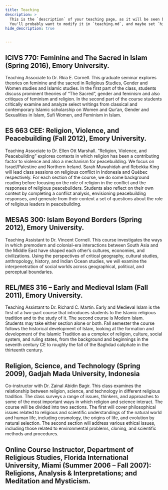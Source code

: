 ```yaml
---
title: Teaching
description: >
  This is the `description` of your teaching page, as it will be seen by search engines.
  You'll probably want to modify it in `teaching.md`, and maybe set `hide_description` to `true` in the front matter.
hide_description: true


---
```

## ICIVS 770: Feminine and The Sacred in Islam (Spring 2016), Emory University.

Teaching Associate to Dr. Rkia E. Cornell. This graduate seminar explores theories on feminine and the sacred in Religious Studies, Gender and Women studies and Islamic studies. In the first part of the class, students discuss prominent theories of “The Sacred”, gender and feminism and also critiques of feminism and religion. In the second part of the course students critically examine and analyze select writings from classical and contemporary Islamic scholarship on Women and Qur’an, Gender and Sexualities in Islam, Sufi Women, and Feminism in Islam.

## ES 663 CEE: Religion, Violence, and Peacebuilding (Fall 2012), Emory University.

Teaching Associate to Dr. Ellen Ott Marshall. “Religion, Violence, and Peacebuilding” explores contexts in which religion has been a contributing factor to violence and also a mechanism for peacebuilding.  We focus on Israel/Palestine and Northern Ireland.  Sarah Muwahidah and Rebekka King will lead class sessions on religious conflict in Indonesia and Québec respectively.  For each section of the course, we do some background reading before focusing on the role of religion in the conflict and the responses of religious peacebuilders.  Students also reflect on their own context by completing a conflict analysis, envisioning peacebuilding responses, and generate from their context a set of questions about the role of religious leaders in peacebuilding.

## MESAS 300: Islam Beyond Borders (Spring 2012), Emory University.

Teaching Assistant to Dr. Vincent Cornell. This course investigates the ways in which premodern and colonial-era interactions between South Asia and the Middle East have shaped each other’s cultures, economies, and civilizations. Using the perspectives of critical geography, cultural studies, anthropology, history, and Indian Ocean studies, we will examine the interpenetration of social worlds across geographical, political, and perceptual boundaries.

## REL/MES 316 – Early and Medieval Islam (Fall 2011), Emory University.

Teaching Assistant to Dr. Richard C. Martin. Early and Medieval Islam is the first of a two-part course that introduces students to the Islamic religious tradition and to the study of it.   The second course is Modern Islam.  Students may take either section alone or both. Fall semester the course follows the historical development of Islam, looking at the formation and development of the Islamic Tradition as a complex of religion, culture, social system, and ruling states, from the background and beginnings in the seventh century CE to roughly the fall of the Baghdad caliphate in the thirteenth century.

## Religion, Science, and Technology (Spring 2009), Gadjah Mada University, Indonesia

Co-instructor with Dr. Zainal Abidin Bagir. This class examines the relationship between religion, science, and technology in different religious tradition. The class surveys a range of issues, thinkers, and approaches to some of the most important ways in which religion and science interact. The course will be divided into two sections. The first will cover philosophical issues related to religious and scientific understandings of the natural world and human life, including cosmology, the origins of life, and evolution by natural selection. The second section will address various ethical issues, including those related to environmental problems, cloning, and scientific methods and procedures.

## Online Course Instructor, Department of Religious Studies, Florida International University, Miami (Summer 2006 – Fall 2007):  Religions, Analysis & Interpretations; and Meditation and Mysticism.